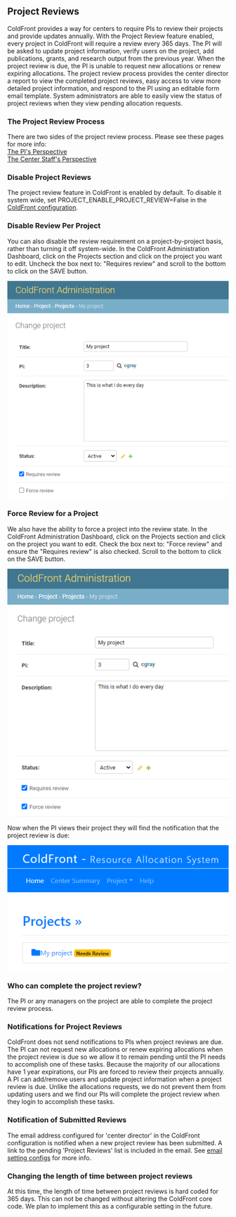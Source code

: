 ## Project Reviews  

ColdFront provides a way for centers to require PIs to review their projects and provide updates annually.  With the Project Review feature enabled, every project in ColdFront will require a review every 365 days.  The PI will be asked to update project information, verify users on the project, add publications, grants, and research output from the previous year.  When the project review is due, the PI is unable to request new allocations or renew expiring allocations.  The project review process provides the center director a report to view the completed project reviews, easy access to view more detailed project information, and respond to the PI using an editable form email template.  System administrators are able to easily view the status of project reviews when they view pending allocation requests.


### The Project Review Process  

There are two sides of the project review process.  Please see these pages for more info:  
[The PI's Perspective](../using/project_review_PI.md)  
[The Center Staff's Perspective](../using/project_review_staff.md)

### Disable Project Reviews

The project review feature in ColdFront is enabled by default.  To disable it system wide, set PROJECT_ENABLE_PROJECT_REVIEW=False in the [ColdFront configuration](../../config.md).  

### Disable Review Per Project  
You can also disable the review requirement on a project-by-project basis, rather than turning it off system-wide.  In the ColdFront Administration Dashboard, click on the Projects section and click on the project you want to edit.  Uncheck the box next to: "Requires review" and scroll to the bottom to click on the SAVE button.

![Project Review](../../images/project_review.PNG)

### Force Review for a Project  

We also have the ability to force a project into the review state. In the ColdFront Administration Dashboard, click on the Projects section and click on the project you want to edit.  Check the box next to: "Force review" and ensure the "Requires review" is also checked.  Scroll to the bottom to click on the SAVE button.

![Project Review](../../images/project_review2.PNG)

Now when the PI views their project they will find the notification that the project review is due:  

![Project Review](../../images/project_review3.PNG)

### Who can complete the project review?

The PI or any managers on the project are able to complete the project review process.


### Notifications for Project Reviews  

ColdFront does not send notifications to PIs when project reviews are due.  The PI can not request new allocations or renew expiring allocations when the project review is due so we allow it to remain pending until the PI needs to accomplish one of these tasks.  Because the majority of our allocations have 1 year expirations, our PIs are forced to review their projects annually.  A PI can add/remove users and update project information when a project review is due.  Unlike the allocations requests, we do not prevent them from updating users and we find our PIs will complete the project review when they login to accomplish these tasks.


### Notification of Submitted Reviews  

The email address configured for 'center director' in the ColdFront configuration is notified when a new project review has been submitted.  A link to the pending 'Project Reviews' list is included in the email.  See [email setting configs](../../config.md#email-settings) for more info.


### Changing the length of time between project reviews  

At this time, the length of time between project reviews is hard coded for 365 days.  This can not be changed without altering the ColdFront core code.  We plan to implement this as a configurable setting in the future.
